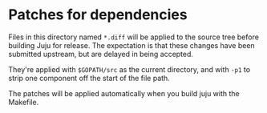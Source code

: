 Patches for dependencies
==================================

Files in this directory named `*.diff` will be applied to the source tree
before building Juju for release. The expectation is that these changes have
been submitted upstream, but are delayed in being accepted.

They're applied with `$GOPATH/src` as the current directory, and with
`-p1` to strip one component off the start of the file path.

The patches will be applied automatically when you build juju with the
Makefile.
